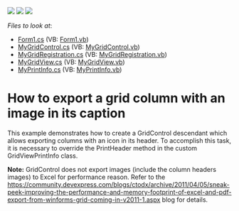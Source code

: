 <!-- default badges list -->
![](https://img.shields.io/endpoint?url=https://codecentral.devexpress.com/api/v1/VersionRange/128628664/23.1.2%2B)
[![](https://img.shields.io/badge/Open_in_DevExpress_Support_Center-FF7200?style=flat-square&logo=DevExpress&logoColor=white)](https://supportcenter.devexpress.com/ticket/details/E5048)
[![](https://img.shields.io/badge/📖_How_to_use_DevExpress_Examples-e9f6fc?style=flat-square)](https://docs.devexpress.com/GeneralInformation/403183)
<!-- default badges end -->
<!-- default file list -->
*Files to look at*:

* [Form1.cs](./CS/MyXtraGrid/Form1.cs) (VB: [Form1.vb](./VB/MyXtraGrid/Form1.vb))
* [MyGridControl.cs](./CS/MyXtraGrid/MyGridControl.cs) (VB: [MyGridControl.vb](./VB/MyXtraGrid/MyGridControl.vb))
* [MyGridRegistration.cs](./CS/MyXtraGrid/MyGridRegistration.cs) (VB: [MyGridRegistration.vb](./VB/MyXtraGrid/MyGridRegistration.vb))
* [MyGridView.cs](./CS/MyXtraGrid/MyGridView.cs) (VB: [MyGridView.vb](./VB/MyXtraGrid/MyGridView.vb))
* [MyPrintInfo.cs](./CS/MyXtraGrid/MyPrintInfo.cs) (VB: [MyPrintInfo.vb](./VB/MyXtraGrid/MyPrintInfo.vb))
<!-- default file list end -->
# How to export a grid column with an image in its caption


<p>This example demonstrates how to create a GridControl descendant which allows exporting columns with an icon in its header. To accomplish this task, it is necessary to override the PrintHeader method in the custom GridViewPrintInfo class.</p><p><strong>Note:</strong> GridControl does not export images (include the column headers images) to Excel for performance reason. Refer to the <u><a href="https://community.devexpress.com/blogs/ctodx/archive/2011/04/05/sneak-peek-improving-the-performance-and-memory-footprint-of-excel-and-pdf-export-from-winforms-grid-coming-in-v2011-1.aspx">https://community.devexpress.com/blogs/ctodx/archive/2011/04/05/sneak-peek-improving-the-performance-and-memory-footprint-of-excel-and-pdf-export-from-winforms-grid-coming-in-v2011-1.aspx</a></u> blog for details.</p><p></p>

<br/>


